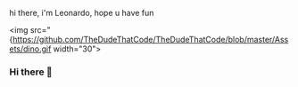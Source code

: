 hi there, i'm Leonardo, hope u have fun

<img src="{https://github.com/TheDudeThatCode/TheDudeThatCode/blob/master/Assets/dino.gif width="30">





### Hi there 👋

<!--
**nsleo/nsleo** is a ✨ _special_ ✨ repository because its `README.md` (this file) appears on your GitHub profile.

Here are some ideas to get you started:

- 🔭 I’m currently working on ...
- 🌱 I’m currently learning ...
- 👯 I’m looking to collaborate on ...
- 🤔 I’m looking for help with ...
- 💬 Ask me about ...
- 📫 How to reach me: ...
- 😄 Pronouns: ...
- ⚡ Fun fact: ...
-->
